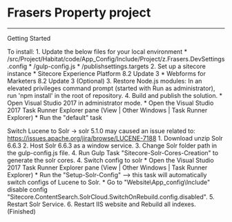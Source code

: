 # Frasers Property project

-------------------------------------------------------------------------

Getting Started

To install:
    1. Update the below files for your local environment
        * /src/Project/Habitat/code/App_Config/Include/Project/z.Frasers.DevSettings.config
        * /gulp-config.js
        * /publishsettings.targets
    2. Set up a sitecore instance
        * Sitecore Experience Platform 8.2 Update 3
        * Webforms for Marketers 8.2 Update 3 (Optional)
    3. Restore Node.js modules: In an elevated privileges command prompt (started with Run as administrator), run 'npm install' in the root of repository.
    4. Build and publish the solution.
        * Open Visual Studio 2017 in administrator mode.
        * Open the Visual Studio 2017 Task Runner Explorer pane (View | Other Windows | Task Runner Explorer)
        * Run the "default" task

Switch Lucene to Solr  -> solr 5.1.0 may caused an issue related to:  https://issues.apache.org/jira/browse/LUCENE-7188 
    1.  Download unzip Solr 6.6.3
    2.  Host Solr 6.6.3 as a window service.
    3.  Change Solr folder path in the gulp-config.js file.
    4.  Run Gulp Task "Sitecore-Solr-Cores-Creation" to generate the solr cores.
    4.  Switch config to solr
        * Open the Visual Studio 2017 Task Runner Explorer pane (View | Other Windows | Task Runner Explorer)
        * Run the "Setup-Solr-Config" --> this task will automatically switch configs of Lucene to Solr.
        * Go to "Website\App_config\Include" disable config "Sitecore.ContentSearch.SolrCloud.SwitchOnRebuild.config.disabled".
    5.  Restart Solr Service.
    6.  Restart IIS website and Rebuild all indexes.
    (Finished)

